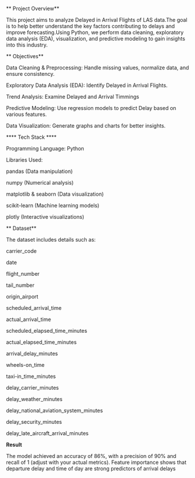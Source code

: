 ** Project Overview**

This project aims to analyze Delayed in Arrival Flights of LAS data.The goal is to help better understand the key factors contributing to delays and improve forecasting.Using Python, we perform data cleaning, exploratory data analysis (EDA), visualization, and predictive modeling to gain insights into this industry.

** Objectives**

Data Cleaning & Preprocessing: Handle missing values, normalize data, and ensure consistency.

Exploratory Data Analysis (EDA): Identify Delayed in Arrival Flights.

Trend Analysis: Examine Delayed and Arrival Timmings

Predictive Modeling: Use regression models to predict Delay based on various features.

Data Visualization: Generate graphs and charts for better insights.

**** Tech Stack ****

Programming Language: Python

Libraries Used:

pandas (Data manipulation)

numpy (Numerical analysis)

matplotlib & seaborn (Data visualization)

scikit-learn (Machine learning models)

plotly (Interactive visualizations)

** Dataset**

The dataset includes details such as:

carrier_code 

date	

flight_number	  

tail_number	 

origin_airport	 

scheduled_arrival_time	 

actual_arrival_time	  

scheduled_elapsed_time_minutes	 

actual_elapsed_time_minutes	  

arrival_delay_minutes	 

wheels-on_time	 

taxi-in_time_minutes	 

delay_carrier_minutes	 

delay_weather_minutes	 

delay_national_aviation_system_minutes	 

delay_security_minutes	 

delay_late_aircraft_arrival_minutes



**Result**

The model achieved an accuracy of 86%, with a precision of 90% and recall of 1 (adjust with your actual metrics). Feature importance shows that departure delay and time of day are strong predictors of arrival delays
